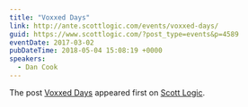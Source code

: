 ```yaml
---
title: "Voxxed Days"
link: http://ante.scottlogic.com/events/voxxed-days/
guid: https://www.scottlogic.com/?post_type=events&p=4589
eventDate: 2017-03-02
pubDateTime: 2018-05-04 15:08:19 +0000
speakers:
  - Dan Cook
---
```


<p>The post <a rel="nofollow" href="http://ante.scottlogic.com/events/voxxed-days/">Voxxed Days</a> appeared first on <a rel="nofollow" href="http://ante.scottlogic.com">Scott Logic</a>.</p>